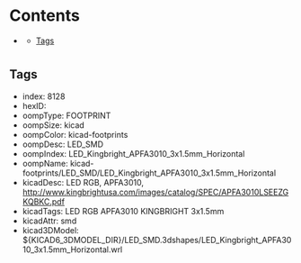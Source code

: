 



Contents
========

* [](#)
	* [Tags](#tags)

# 

## Tags

- index: 8128
- hexID: 
- oompType: FOOTPRINT
- oompSize: kicad
- oompColor: kicad-footprints
- oompDesc: LED_SMD
- oompIndex: LED_Kingbright_APFA3010_3x1.5mm_Horizontal
- oompName: kicad-footprints/LED_SMD/LED_Kingbright_APFA3010_3x1.5mm_Horizontal
- kicadDesc: LED RGB, APFA3010, http://www.kingbrightusa.com/images/catalog/SPEC/APFA3010LSEEZGKQBKC.pdf
- kicadTags: LED RGB APFA3010 KINGBRIGHT 3x1.5mm
- kicadAttr: smd
- kicad3DModel: ${KICAD6_3DMODEL_DIR}/LED_SMD.3dshapes/LED_Kingbright_APFA3010_3x1.5mm_Horizontal.wrl
